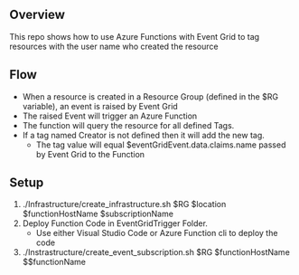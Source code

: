## Overview

This repo shows how to use Azure Functions with Event Grid to tag resources with the user name who created the resource

## Flow 
* When a resource is created in a Resource Group (defined in the $RG variable), an event is raised by Event Grid
* The raised Event will trigger an Azure Function 
* The function will query the resource for all defined Tags.
* If a tag named Creator is not defined then it will add the new tag. 
    * The tag value will equal $eventGridEvent.data.claims.name passed by Event Grid to the Function

## Setup
1. ./Infrastructure/create_infrastructure.sh $RG $location $functionHostName $subscriptionName
2. Deploy Function Code in EventGridTrigger Folder.
    * Use either Visual Studio Code or Azure Function cli to deploy the code
3. ./Instrastructure/create_event_subscription.sh $RG $functionHostName $$functionName
